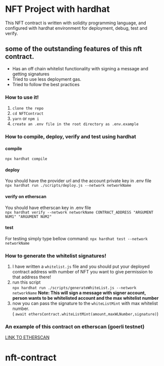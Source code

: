 # NFT Project with hardhat

This NFT contract is written with solidity programming language, and configured with hardhat environment for deployment, debug, test and verify.

## some of the outstanding features of this nft contract.

- Has an off chain whitelist functionality with signing a message and getting signatures
- Tried to use less deployment gas.
- Tried to follow the best practices

### How to use it!

1. `clone the repo`
2. `cd NFTContract`
3. `yarn` or `npm i`
4. `create an .env file in the root directory as .env.example`

### How to compile, deploy, verify and test using hardhat

#### compile

`npx hardhat compile`

#### deploy

You should have the provider url and the account private key in .env file <br>
`npx hardhat run ./scripts/deploy.js --network networkName`

#### verify on etherscan

You should have etherscan key in .env file <br>
`npx hardhat verify --network networkName CONTRACT_ADDRESS "ARGUMENT NUM1" "ARGUMENT NUM2"`

#### test

For testing simply type bellow command:
`npx hardhat test --network networkName`

### How to generate the whitelist signatures!

1. I have written a `whitelist.js` file and you should put your deployed contract address with number of NFT you want to give permission to that address there!
2. run this script <br> `npx hardhat run ./scripts/generateWhiteList.js --network networkName`
   **Note: This will sign a message with signer account, person wants to be whitelisted account and the max whitelist number**
3. now you can pass the signature to the `whiteListMint` with max whitelist number.<br> ( `await ethersContract.whiteListMint(amount,maxWLNumber,signature)`)

### An example of this contract on etherscan (goerli testnet)

[LINK TO ETHERSCAN](https://goerli.etherscan.io/address/0x9eDC1B6aAd9E36E4eb56061eF0875508c4047682#code)

# nft-contract
